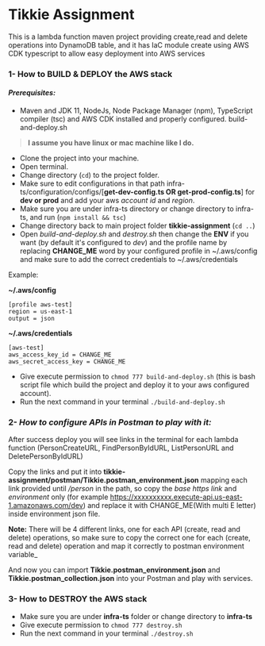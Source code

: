 # Tikkie Assignment
This is a lambda function maven project providing create,read and delete operations into DynamoDB table, 
and it has IaC module create using AWS CDK typescript to allow easy deployment into AWS services

### 1- How to BUILD & DEPLOY the AWS stack
#### _Prerequisites:_
* Maven and JDK 11, NodeJs, Node Package Manager (npm), TypeScript compiler (tsc) and AWS CDK installed and properly configured.
  build-and-deploy.sh

> __I assume you have linux or mac machine like I do.__ 
* Clone the project into your machine.
* Open terminal.
* Change directory (`cd`) to the project folder.
* Make sure to edit configurations in that path infra-ts/configuration/configs/[**get-dev-config.ts OR get-prod-config.ts**] for **dev or prod** and add your aws _account id_ and _region_.
* Make sure you are under infra-ts directory or change directory to infra-ts, and run (`npm install && tsc`)
* Change directory back to main project folder **tikkie-assignment** (`cd ..`)
* Open _build-and-deploy.sh_ and _destroy.sh_ then change the **ENV** if you want (by default it's configured to _dev_) and the profile name by replacing **CHANGE_ME** word by your configured profile in ~/.aws/config and make sure to add the correct credentials to ~/.aws/credentials

Example:

**~/.aws/config**
```  
[profile aws-test]
region = us-east-1
output = json 
```
**~/.aws/credentials**
```  
[aws-test]
aws_access_key_id = CHANGE_ME
aws_secret_access_key = CHANGE_ME
```

* Give execute permission to `chmod 777 build-and-deploy.sh`
(this is bash script file which build the project and deploy it to your aws configured account).
* Run the next command in your terminal `./build-and-deploy.sh`

### 2- _How to configure APIs in Postman to play with it:_
After success deploy you will see links in the terminal for each lambda function (PersonCreateURL, FindPersonByIdURL, ListPersonURL and DeletePersonByIdURL)

Copy the links and put it into **tikkie-assignment/postman/Tikkie.postman_environment.json** mapping each link provided
until _/person_ in the path, so copy the _base https link_ and _environment_ only (for example https://xxxxxxxxxx.execute-api.us-east-1.amazonaws.com/dev) and replace it with CHANGE_ME(With multi E letter)
inside environment json file.

**Note:** There will be 4 different links, one for each API (create, read and delete) operations, so make sure to copy the correct one for each (create, read and delete) operation and map it correctly to postman environment variable_

And now you can import **Tikkie.postman_environment.json** and **Tikkie.postman_collection.json** into your Postman and play with services.

### 3- How to DESTROY the AWS stack
* Make sure you are under **infra-ts** folder or change directory to **infra-ts**
* Give execute permission to `chmod 777 destroy.sh`
* Run the next command in your terminal `./destroy.sh`

